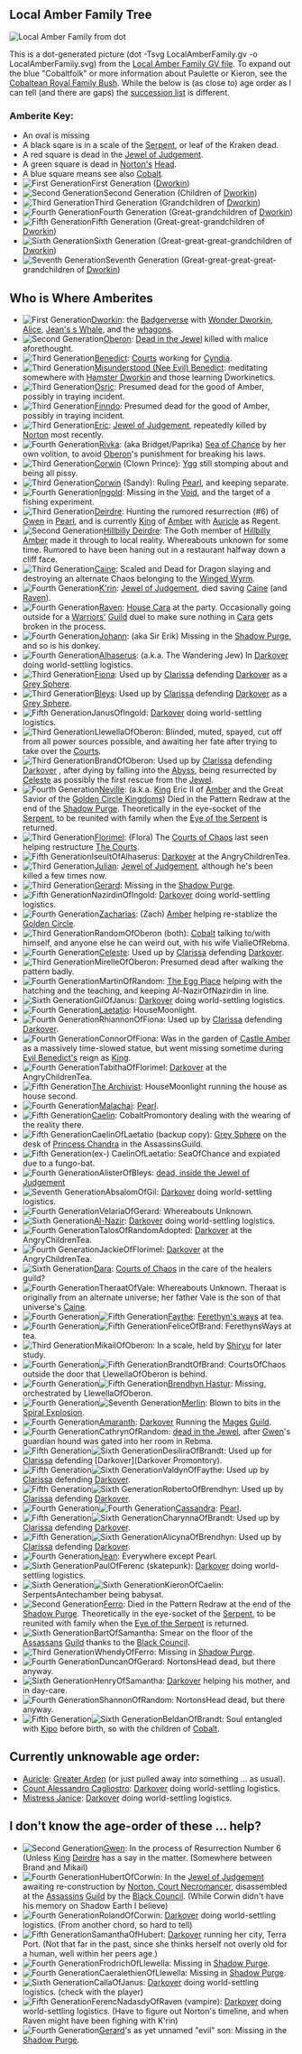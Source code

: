 ## <a name="familytree">Local Amber Family Tree</a>

![Local Amber Family from dot](LocalAmberFamily.svg "Local Amber Family from dot")

This is a dot-generated picture (dot -Tsvg LocalAmberFamily.gv -o LocalAmberFamily.svg) from the [Local Amber Family GV file](LocalAmberFamily.gv).  To expand out the blue "Cobaltfolk" or more information about Paulette or Kieron, see the [Cobaltean Royal Family Bush](CobalteanRoyalFamily).  While the below is (as close to) age order as I can tell (and there are gaps) the [succession list](https://heretek.com/~dkap/Amber/current_inheritance.html) is different.

### <a name="amberitekey">Amberite Key:</a>
 + An oval is missing
 + A black sqare is in a scale of the [Serpent](SerpentOfChaos), or leaf of the Kraken dead.
 + A red square is dead in the [Jewel of Judgement](JewelOfJudgement).
 + A green square is dead in [Norton's](NortonOfBeastmasters) [Head](NortonsHead).
 + A blue square means see also [Cobalt](CobalteanRoyalFamily).
 + ![First Generation](1stgen.svg "First Generation")First Generation ([Dworkin](DworkinOfAmber))
 + ![Second Generation](2ndgen.svg "Second Generation")Second Generation (Children of [Dworkin](DworkinOfAmber))
 + ![Third Generation](3rdgen.svg "Third Generation")Third Generation (Grandchildren of [Dworkin](DworkinOfAmber))
 + ![Fourth Generation](4thgen.svg "Fourth Generation")Fourth Generation (Great-grandchildren of [Dworkin](DworkinOfAmber))
 + ![Fifth Generation](5thgen.svg "Fifth Generation")Fifth Generation (Great-great-grandchildren of [Dworkin](DworkinOfAmber))
 + ![Sixth Generation](6thgen.svg "Sixth Generation")Sixth Generation (Great-great-great-grandchildren of [Dworkin](DworkinOfAmber))
 + ![Seventh Generation](7thgen.svg "Seventh Generation")Seventh Generation (Great-great-great-great-grandchildren of [Dworkin](DworkinOfAmber))

## Who is Where Amberites

+ ![First Generation](1stgen.svg "First Generation")[Dworkin](DworkinOfAmber): the [Badgerverse](BadgerVerse) with [Wonder Dworkin](WonderDworkin), [Alice](AliceOfDworkin), [Jean's s Whale](JeanOfFlorimel), and the [whagons](DragonWhales).
 + ![Second Generation](2ndgen.svg "Second Generation")[Oberon](OberonOfDworkin): [Dead in the Jewel](JewelOfJudgement) killed with malice aforethought.
 + ![Third Generation](3rdgen.svg "Third Generation")[Benedict](BenedictOfOberon): [Courts](CourtsOfChaos) working for [Cyndia](CyndiaOfBenedict).
 + ![Third Generation](3rdgen.svg "Third Generation")[Misunderstood (Nee Evil) Benedict](EvilBenedict): meditating somewhere with [Hamster Dworkin](WhoIsWhereHamsterites#Dworkin) and those learning Dworkinetics.
 + ![Third Generation](3rdgen.svg "Third Generation")[Osric](OsricOfOberon): Presumed dead for the good of Amber, possibly in traying incident.
 + ![Third Generation](3rdgen.svg "Third Generation")[Finndo](FinndoOfOberon): Presumed dead for the good of Amber, possibly in traying incident.
 + ![Third Generation](3rdgen.svg "Third Generation")[Eric](EricOfOberon): [Jewel of Judgement](JewelOfJudgement), repeatedly killed by [Norton](NortonOfBeastmasters) most recently.
 + ![Fourth Generation](4thgen.svg "Fourth Generation")[Rivka](RivkaOfBenedict): (aka Bridget/Paprika) [Sea of Chance](SeaOfChance) by her own volition, to avoid [Oberon](OberonOfCorwin)'s punishment for breaking his laws.
 + ![Third Generation](3rdgen.svg "Third Generation")[Corwin](CorwinOfOberon) (Clown Prince): [Ygg](YggPromontory) still stomping about and being all pissy.
 + ![Third Generation](3rdgen.svg "Third Generation")[Corwin](CorwinOfOberon) (Sandy): Ruling [Pearl](CorwinPromontory), and keeping separate.
 + ![Fourth Generation](4thgen.svg "Fourth Generation")[Ingold](IngoldOfBenedict): Missing in the [Void](TheVoid), and the target of a fishing experiment.
 + ![Third Generation](3rdgen.svg "Third Generation")[Deirdre](DeirdreOfOberon): Hunting the rumored resurrection (#6) of [Gwen](GwenOfDworkin) in [Pearl](CorwinPromontory), and is currently [King](KingOfAmber) of [Amber](ShadowKolvir) with [Auricle](AuricleOfTir) as Regent.
 + ![Second Generation](2ndgen.svg "Second Generation")[Hillbilly Deirdre](HillbillyDeirdre): The Goth member of [Hillbilly Amber](HillbillyAmber) made it through to local reality. Whereabouts unknown for some time. Rumored to have been haning out in a restaurant halfway down a cliff face.
 + ![Third Generation](3rdgen.svg "Third Generation")[Caine](CaineOfOberon): Scaled and Dead for Dragon slaying and destroying an alternate Chaos belonging to the [Winged Wyrm](WingedWyrm).
 + ![Fourth Generation](4thgen.svg "Fourth Generation")[K'rin](KrinOfCaine): [Jewel of Judgement](JewelOfJudgement), died saving [Caine](CaineOfOberon) (and [Raven](RavenOfCaine)).
 + ![Fourth Generation](4thgen.svg "Fourth Generation")[Raven](RavenOfCaine): [House Cara](HouseCara) at the party.  Occasionally going outside for a [Warriors'](WarriorsGuild) [Guild](ChaosGuilds) duel to make sure nothing in [Cara](HouseCara) gets broken in the process.
 + ![Fourth Generation](4thgen.svg "Fourth Generation")[Johann](JohannOfBenedict): (aka Sir Erik) Missing in the [Shadow Purge](ShadowPurge), and so is his donkey.
 + ![Fourth Generation](4thgen.svg "Fourth Generation")[Alhaserus](AlhaserusOfBenedict): (a.k.a. The Wandering Jew)  In [Darkover](DarkoverPromontory) doing world-settling logistics.
 + ![Third Generation](3rdgen.svg "Third Generation")[Fiona](FionaOfOberon): Used up by [Clarissa](ClarissaOfDarkover) defending [Darkover](DarkoverPromontory) as a [Grey Sphere](GreySphere).
 + ![Third Generation](3rdgen.svg "Third Generation")[Bleys](BleysOfOberon): Used up by [Clarissa](ClarissaOfDarkover) defending [Darkover](DarkoverPromontory) as a [Grey Sphere](GreySphere).
 + ![Fifth Generation](5thgen.svg "Fifth Generation")JanusOfIngold: [Darkover](DarkoverPromontory) doing world-settling logistics.
 + ![Third Generation](3rdgen.svg "Third Generation")LlewellaOfOberon: Blinded, muted, spayed, cut off from all power sources possible, and awaiting her fate after trying to take over the [Courts](CourtsOfChaos).
 + ![Third Generation](3rdgen.svg "Third Generation")BrandOfOberon: Used up by [Clarissa](ClarissaOfDarkover) defending [Darkover](DarkoverPromontory) , after dying by falling into the [Abyss](TheAbyss), being resurrected by [Celeste](CelesteOfBleys) as possibly the first rescue from the [Jewel](JewelOfJudgement).
 + ![Fourth Generation](4thgen.svg "Fourth Generation")[Neville](NevilleOfEric): (a.k.a. [King](KingOfAmber) Eric II of [Amber](ShadowKolvir) and the Great Savior of the [Golden Circle Kingdoms](GoldenCircleKingdoms)) Died in the Pattern Redraw at the end of the [Shadow Purge](ShaodwPurge). Theoretically in the eye-socket of the [Serpent](SerpentOfChaos), to be reunited with family when the [Eye of the Serpent](JewelOfJudgement) is returned.
 + ![Third Generation](3rdgen.svg "Third Generation")[Florimel](FlorimelOfOberon): (Flora) The [Courts of Chaos](CourtsOfChaos) last seen helping restructure [The Courts](CorutsOfChaos).
 + ![Fifth Generation](5thgen.svg "Fifth Generation")IseultOfAlhaserus: [Darkover](DarkoverPromontory) at the AngryChildrenTea.
 + ![Third Generation](3rdgen.svg "Third Generation")[Julian](JulianOfOberon): [Jewel of Judgement](JewelOfJudgement), although he's been killed a few times now.
 + ![Third Generation](3rdgen.svg "Third Generation")[Gerard](GerardOfOberon): Missing in the [Shadow Purge](ShadowPurge).
 + ![Fifth Generation](5thgen.svg "Fifth Generation")NazirdinOfIngold: [Darkover](DarkoverPromontory) doing world-settling logistics.
 + ![Fourth Generation](4thgen.svg "Fourth Generation")[Zacharias](ZachariasOfJulian): (Zach) [Amber](KolvirPromontory#shadowkolvir) helping re-stablize the [Golden Circle](GoldenCircleKingdoms).
 + ![Third Generation](3rdgen.svg "Third Generation")RandomOfOberon (both): [Cobalt](CobaltPromontory) talking to/with himself, and anyone else he can weird out, with his wife VialleOfRebma.
 + ![Fourth Generation](4thgen.svg "Fourth Generation")[Celeste](CelesteOfBleys): Used up by [Clarissa](ClarissaOfDarkover) defending [Darkover](DarkoverPromontory).
 + ![Third Generation](3rdgen.svg "Third Generation")MirelleOfOberon: Presumed dead after walking the pattern badly.
 + ![Fourth Generation](4thgen.svg "Fourth Generation")MartinOfRandom: [The Egg Place](EggPromontory) helping with the hatching and the teaching, and keeping Al-NazirOfNazirdin in line.
 + ![Sixth Generation](6thgen.svg "Sixth Generation")GilOfJanus: [Darkover](DarkoverPromontory) doing world-settling logistics.
 + ![Fourth Generation](4thgen.svg "Fourth Generation")[Laetatio](LaetatioOfRandom): HouseMoonlight.
 + ![Fourth Generation](4thgen.svg "Fourth Generation")RhiannonOfFiona: Used up by [Clarissa](ClarissaOfDarkover) defending [Darkover](DarkoverPromontory).
 + ![Fourth Generation](4thgen.svg "Fourth Generation")ConnorOfFiona: Was in the garden of [Castle Amber](ShadowKolvir) as a massively time-slowed statue, but went missing sometime during [Evil Benedict's](EvilBenedict) reign as [King](KingOfAmber).
 + ![Fourth Generation](4thgen.svg "Fourth Generation")TabithaOfFlorimel: [Darkover](DarkoverPromontory) at the AngryChildrenTea.
 + ![Fifth Generation](5thgen.svg "Fifth Generation")[The Archivist](CaelinOfLaetatio): HouseMoonlight running the house as house second. 
 + ![Fourth Generation](4thgen.svg "Fourth Generation")[Malachai](MalachaiOfCorwin): [Pearl](CorwinPromontory).
 + ![Fifth Generation](5thgen.svg "Fifth Generation")[Caelin](CaelinOfLaetatio): CobaltPromontory dealing with the wearing of the reality there.
 + ![Fifth Generation](5thgen.svg "Fifth Generation")CaelinOfLaetatio (backup copy): [Grey Sphere](GreySphere) on the desk of [Princess Chandra](PrincessChandraOfAssassins) in the AssassinsGuild.
 + ![Fifth Generation](5thgen.svg "Fifth Generation")(ex-) CaelinOfLaetatio: SeaOfChance and expiated due to a fungo-bat.
 + ![Fourth Generation](4thgen.svg "Fourth Generation")AlisterOfBleys: [dead, inside the Jewel of Judgement](JewelOfJudgement)
 + ![Seventh Generation](7thgen.svg "Seventh Generation")AbsalomOfGil: [Darkover](DarkoverPromontory) doing world-settling logistics.
 + ![Fourth Generation](4thgen.svg "Fourth Generation")VelariaOfGerard: Whereabouts Unknown.
 + ![Sixth Generation](6thgen.svg "Sixth Generation")[Al-Nazir](AlNazirOfNazirdin): [Darkover](DarkoverPromontory) doing world-settling logistics.
 + ![Fourth Generation](4thgen.svg "Fourth Generation")TalosOfRandomAdopted: [Darkover](DarkoverPromontory) at the AngryChildrenTea.
 + ![Fourth Generation](4thgen.svg "Fourth Generation")JackieOfFlorimel: [Darkover](DarkoverPromontory) at the AngryChildrenTea.
 + ![Sixth Generation](6thgen.svg "Sixth Generation")[Dara](DaraOfOfOfBenedict): [Courts of Chaos](CourtsOfChaos) in the care of the healers guild?
 + ![Fourth Generation](4thgen.svg "Fourth Generation")TheraatOfVale: Whereabouts Unknown. Theraat is originally from an alternate universe; her father Vale is the son of that universe's [Caine](CaineOfOberon).
 + ![Fourth Generation](4thgen.svg "Fourth Generation")![Fifth Generation](5thgen.svg "Fifth Generation")[Faythe](FaytheOfCeleste): [Ferethyn's ways](FerethynWays) at tea.
 + ![Fourth Generation](4thgen.svg "Fourth Generation")![Fifth Generation](5thgen.svg "Fifth Generation")FeliceOfBrand: FerethynsWays at tea.
 + ![Third Generation](3rdgen.svg "Third Generation")MikailOfOberon: In a scale, held by [Shiryu](RealmsMasterShiryu) for later study.
 + ![Fourth Generation](4thgen.svg "Fourth Generation")![Fifth Generation](5thgen.svg "Fifth Generation")BrandtOfBrand: CourtsOfChaos outside the door that LlewellaOfOberon is behind.
 + ![Fourth Generation](4thgen.svg "Fourth Generation")![Fifth Generation](5thgen.svg "Fifth Generation")[Brendhyn Hastur](BrendhynOfBrand): Missing, orchestrated by LlewellaOfOberon.
 + ![Fourth Generation](4thgen.svg "Fourth Generation")![Seventh Generation](7thgen.svg "Seventh Generation")[Merlin](MerlinOfCorwin): Blown to bits in the [Spiral Explosion](SpiralExplosion).
 + ![Fourth Generation](4thgen.svg "Fourth Generation")[Amaranth](AmaranthOfFlorimel): [Darkover](DarkoverPromontory) Running the [Mages](MagesGuild) [Guild](ChaosGuilds).
 + ![Fourth Generation](4thgen.svg "Fourth Generation")CathrynOfRandom: [dead in the Jewel](JewelOfJudgement), after [Gwen](GwenOfDworkin)'s guardian hound was gated into her room in Rebma.
 + ![Fifth Generation](5thgen.svg "Fifth Generation")![Sixth Generation](6thgen.svg "Sixth Generation")DesiliraOfBrandt: Used up for [Clarissa](ClarissaOfDarkover) defending [Darkover](Darkover Promontory).
 + ![Fifth Generation](5thgen.svg "Fifth Generation")![Sixth Generation](6thgen.svg "Sixth Generation")ValdynOfFaythe: Used up by [Clarissa](ClarissaOfDarkover) defending [Darkover](DarkoverPromontory).
 + ![Fifth Generation](5thgen.svg "Fifth Generation")![Sixth Generation](6thgen.svg "Sixth Generation")RobertoOfBrendhyn: Used up by [Clarissa](ClarissaOfDarkover) defending [Darkover](DarkoverPromontory).
 + ![Fourth Generation](4thgen.svg "Fourth Generation")![Fourth Generation](4thgen.svg "Fourth Generation")[Cassandra](CassandraOfCorwin): [Pearl](CorwinPromontory).
 + ![Fifth Generation](5thgen.svg "Fifth Generation")![Sixth Generation](6thgen.svg "Sixth Generation")CharynnaOfBrandt: Used up by [Clarissa](ClarissaOfDarkover) defending [Darkover](DarkoverPromontory).
 + ![Fifth Generation](5thgen.svg "Fifth Generation")![Sixth Generation](6thgen.svg "Sixth Generation")AlicynaOfBrendhyn: Used up by [Clarissa](ClarissaOfDarkover) defending [Darkover](DarkoverPromontory).
 + ![Fourth Generation](4thgen.svg "Fourth Generation")[Jean](JeanOfFlorimel): Everywhere except Pearl.
 + ![Sixth Generation](6thgen.svg "Sixth Generation")PaulOfFerenc (skatepunk): [Darkover](DarkoverPromontory) doing world-settling logistics.
 + ![Sixth Generation](6thgen.svg "Sixth Generation")![Sixth Generation](6thgen.svg "Sixth Generation")KieronOfCaelin: SerpentsAntechamber being babysat.
 + ![Second Generation](2ndgen.svg "Second Generation")[Ferro](FerroOfDworkin): Died in the Pattern Redraw at the end of the [Shadow Purge](ShadowPurge). Theoretically in the eye-socket of the [Serpent](SerpentOfChaos), to be reunited with family when the [Eye of the Serpent](JewelOfJudgement) is returned.
 + ![Sixth Generation](6thgen.svg "Sixth Generation")BartOfSamantha: Smear on the floor of the [Assassans](AssassinsGuild) [Guild](ChaosGuilds) thanks to the [Black Council](BlackCouncil).
 + ![Third Generation](3rdgen.svg "Third Generation")WhendyOfFerro: Missing in [Shadow Purge](ShadowPurge).
 + ![Fourth Generation](4thgen.svg "Fourth Generation")DuncanOfGerard: NortonsHead dead, but there anyway.
 + ![Sixth Generation](6thgen.svg "Sixth Generation")HenryOfSamantha: [Darkover](DarkoverPromontory) helping his mother, and in day-care.
 + ![Fourth Generation](4thgen.svg "Fourth Generation")ShannonOfRandom: NortonsHead dead, but there anyway.
 + ![Fifth Generation](5thgen.svg "Fifth Generation")![Sixth Generation](6thgen.svg "Sixth Generation")BeldanOfBrandt: Soul entangled with [Kipo](CobalteanRoyalFamily#kipo) before birth, so with the children of [Cobalt](CobalteanRoyalFamily.md).

## Currently unknowable age order:

 + [Auricle](AuricleOfTir): [Greater Arden](GreaterArden) (or just pulled away into something ... as usual).
 + [Count Alessandro Cagliostro](CountCagliostro): [Darkover](DarkoverPromontory) doing world-settling logistics.
 + [Mistress Janice](JaniceOfCagliostro): [Darkover](DarkoverPromontory) doing world-settling logistics.

## I don't know the age-order of these ... help?

 + ![Second Generation](2ndgen.svg "Second Generation")[Gwen](GwenOfDworkin): In the process of Resurrection Number 6 (Unless [King](KingOfAmber) [Deirdre](DeirdreOfOberon) has a say in the matter. (Somewhere between Brand and Mikail)
 + ![Fourth Generation](4thgen.svg "Fourth Generation")HubertOfCorwin: In the [Jewel of Judgement](JewelOfJudgement) awaiting re-construction by [Norton, Court Necromancer](NortonOfBeastmasters), disassembled at the [Assassins](AssassinsGuild) [Guild](ChaosGuilds) by the [Black Council](BlackCouncil). (While Corwin didn't have his memory on Shadow Earth I believe)
 + ![Fourth Generation](4thgen.svg "Fourth Generation")RolandOfCorwin: [Darkover](DarkoverPromontory) doing world-settling logistics. (From another chord, so hard to tell)
 + ![Fifth Generation](5thgen.svg "Fifth Generation")SamanthaOfHubert: [Darkover](DarkoverPromontory) running her city, Terra Port. (Not that far in the past, since she thinks herself not overly old for a human, well within her peers age.)
 + ![Fourth Generation](4thgen.svg "Fourth Generation")FrodrichOfLlewella: Missing in [Shadow Purge](ShadowPurge).
 + ![Fourth Generation](4thgen.svg "Fourth Generation")CaeralethienOfLlewella: Missing in [Shadow Purge](ShadowPurge).
 + ![Sixth Generation](6thgen.svg "Sixth Generation")CallaOfJanus: [Darkover](DarkoverPromontory) doing world-settling logistics. (check with the player)
 + ![Fifth Generation](5thgen.svg "Fifth Generation")FerencNadasdyOfRaven (vampire): [Darkover](DarkoverPromontory) doing world-settling logistics. (Have to figure out Norton's timeline, and when Raven might have been fighing with K'rin)
 + ![Fourth Generation](4thgen.svg "Fourth Generation")[Gerard](GerardOfOberon)'s as yet unnamed "evil" son: Missing in the [Shadow Purge](ShadowPurge).
